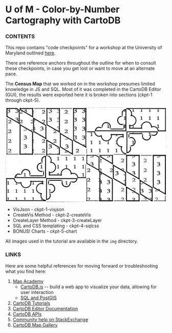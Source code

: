 # U of M - Color-by-Number Cartography with CartoDB

### CONTENTS
This repo contains "code checkpoints" for a workshop at the University of Maryland outlined [here]().

There are reference anchors throughout the outline for when to consult these checkpoints, in case you get lost or want to move at an alternate pace.

The **Census Map** that we worked on in the workshop presumes limited knowledge in JS and SQL. Most of it was completed in the CartoDB Editor (GUI), the results were exported here it is broken into sections (ckpt-1 through ckpt-5).

<img src="https://raw.githubusercontent.com/auremoser/uofm-2015/master/img/1-mdflag.png" align="center" alt="maryland flag" margin="2px">

* VisJson - ckpt-1-visjson
* CreateVis Method - ckpt-2-createVis
* CreateLayer Method - ckpt-3-createLayer
* SQL and CSS templating - ckpt-4-sqlcss
* BONUS! Charts - ckpt-5-chart


All images used in the tutorial are available in the `img` directory.


### LINKS
Here are some helpful references for moving forward or troubleshooting what you find here:

1. [Map Academy](http://academy.cartodb.com)
    + [CartoDB.js](http://academy.cartodb.com/courses/03-cartodbjs-ground-up/lesson-3.html) -- build a web app to visualize your data, allowing for user interaction
	+ [SQL and PostGIS](http://academy.cartodb.com/courses/04-sql-postgis.html)
2. [CartoDB Tutorials](http://docs.cartodb.com/tutorials.html)
3. [CartoDB Editor Documentation](http://docs.cartodb.com/cartodb-editor.html)
4. [CartoDB APIs](http://docs.cartodb.com/cartodb-platform.html)
5. [Community help on StackExchange](http://gis.stackexchange.com/questions/tagged/cartodb)
6. [CartoDB Map Gallery](http://cartodb.com/gallery/)
